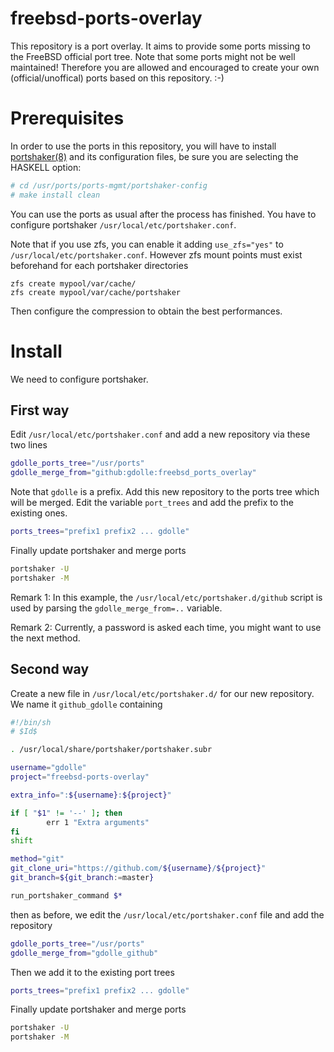# freebsd-ports-overlay

This repository is a port overlay. It aims to provide some ports missing to the FreeBSD official port tree. 
Note that some ports might not be well maintained!
Therefore you are allowed and encouraged to create your own (official/unoffical) ports based on this repository. :-)

# Prerequisites

In order to use the ports in this repository, you will have to install [portshaker(8)](http://www.freshports.org/ports-mgmt/portshaker/) and its configuration files, be sure you are selecting the HASKELL option:

```sh
# cd /usr/ports/ports-mgmt/portshaker-config
# make install clean
```

You can use the ports as usual after the process has finished.
You have to configure portshaker `/usr/local/etc/portshaker.conf`.

Note that if you use zfs, you can enable it adding `use_zfs="yes"` to `/usr/local/etc/portshaker.conf`. However
zfs mount points must exist beforehand for each portshaker directories

```
zfs create mypool/var/cache/
zfs create mypool/var/cache/portshaker
```
Then configure the compression to obtain the best performances.

# Install

We need to configure portshaker.

## First way 

Edit `/usr/local/etc/portshaker.conf`  and add a new repository via these two lines
```sh
gdolle_ports_tree="/usr/ports"
gdolle_merge_from="github:gdolle:freebsd_ports_overlay"
```
Note that `gdolle` is a prefix. Add this new repository to the ports tree 
which will be merged. Edit the variable `port_trees` and add the prefix to the existing ones.
```sh
ports_trees="prefix1 prefix2 ... gdolle"
```

Finally update portshaker and merge ports
```sh
portshaker -U
portshaker -M
```

Remark 1: In this example, the `/usr/local/etc/portshaker.d/github` script is used by parsing the `gdolle_merge_from=..` variable.

Remark 2: Currently, a password is asked each time, you might want to use the next method.

## Second way

Create a new file in `/usr/local/etc/portshaker.d/` for our new repository. We name it `github_gdolle` containing
```sh
#!/bin/sh
# $Id$

. /usr/local/share/portshaker/portshaker.subr

username="gdolle"
project="freebsd-ports-overlay"

extra_info=":${username}:${project}"

if [ "$1" != '--' ]; then
        err 1 "Extra arguments"
fi
shift

method="git"
git_clone_uri="https://github.com/${username}/${project}"
git_branch=${git_branch:=master}

run_portshaker_command $*
```
then as before, we edit the `/usr/local/etc/portshaker.conf` file and add the repository

```sh
gdolle_ports_tree="/usr/ports"
gdolle_merge_from="gdolle_github"
```
Then we add it to the existing port trees
```sh
ports_trees="prefix1 prefix2 ... gdolle"
```
Finally update portshaker and merge ports
```sh
portshaker -U
portshaker -M
```
